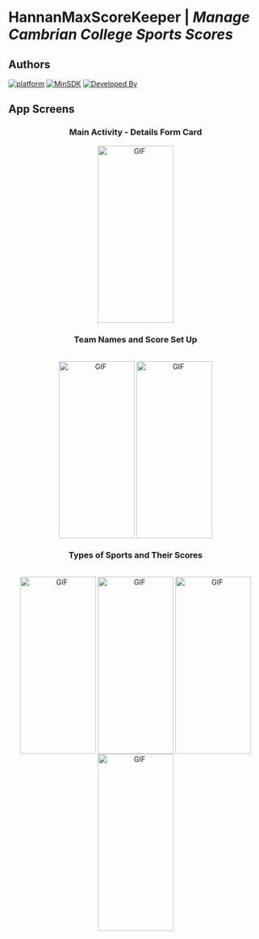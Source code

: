 # HannanMaxScoreKeeper | _Manage Cambrian College Sports Scores_
## Authors
[![platform](https://img.shields.io/badge/platform-Android-yellow.svg)](https://www.android.com)
[![MinSDK](https://img.shields.io/visual-studio-app-center/releases/osver/com/hannanmax/hannanmaxscorekeeper)](https://android-arsenal.com/api?level=26)
[![Developed By](https://img.shields.io/badge/Developed%20By-@Hannan_Max-green.svg?style=flat)](https://www.hannanmax.com/)
## App Screens
<div align="center">
    <h3>Main Activity - Details Form Card</h3>
    <img height="350" width="150" alt="GIF" align="center" src="https://github.com/Cambrian-ITCAMD/HannanMaxScoreKeeper/blob/main/ScreenShots/GameForm.png">
</div>
<div align="center">
    <h3>Team Names and Score Set Up</h3></br>
    <img height="350" width="150" alt="GIF" align="center" src="https://github.com/Cambrian-ITCAMD/HannanMaxScoreKeeper/blob/main/ScreenShots/TeamNamesSetUp.png">
    <img height="350" width="150" alt="GIF" align="center" src="https://github.com/Cambrian-ITCAMD/HannanMaxScoreKeeper/blob/main/ScreenShots/ScoreSetUp.png">
    </br>
    <h3>Types of Sports and Their Scores</h3></br>
    <img height="350" width="150" alt="GIF" align="center" src="https://github.com/Cambrian-ITCAMD/HannanMaxScoreKeeper/blob/main/ScreenShots/Game 1.png">
    <img height="350" width="150" alt="GIF" align="center" src="https://github.com/Cambrian-ITCAMD/HannanMaxScoreKeeper/blob/main/ScreenShots/Game 2.png">
    <img height="350" width="150" alt="GIF" align="center" src="https://github.com/Cambrian-ITCAMD/HannanMaxScoreKeeper/blob/main/ScreenShots/Game 3.png">
    <img height="350" width="150" alt="GIF" align="center" src="https://github.com/Cambrian-ITCAMD/HannanMaxScoreKeeper/blob/main/ScreenShots/Game 4.png">
</div>